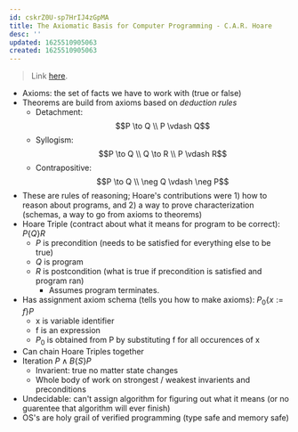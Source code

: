 ```yaml
---
id: cskrZ0U-sp7HrIJ4zGpMA
title: The Axiomatic Basis for Computer Programming - C.A.R. Hoare 
desc: ''
updated: 1625510905063
created: 1625510905063
---
```


> Link [here](https://www.cs.cmu.edu/~crary/819-f09/Hoare69.pdf). 

- Axioms: the set of facts we have to work with (true or false)
- Theorems are build from axioms based on _deduction rules_ 
  - Detachment: $$P \to Q \\ P \vdash Q$$
  - Syllogism: $$P \to Q \\ Q \to R \\ P \vdash R$$
  - Contrapositive: $$P \to Q \\ \neg Q \vdash \neg P$$
- These are rules of reasoning; Hoare's contributions were 1) how to reason about programs, and 2) a way to prove characterization (schemas, a way to go from axioms to theorems)
- Hoare Triple (contract about what it means for program to be correct): $P\{Q\}R$
  - $P$ is precondition (needs to be satisfied for everything else to be true)
  - $Q$ is program 
  - $R$ is postcondition (what is true if precondition is satisfied and program ran)
    - Assumes program terminates. 
- Has assignment axiom schema (tells you how to make axioms): $P_0 \{x := f\}P$
  - x is variable identifier
  - f is an expression
  - $P_0$ is obtained from P by substituting f for all occurences of x
- Can chain Hoare Triples together
- Iteration $P \land B\{S\}P$
  - Invarient: true no matter state changes
  - Whole body of work on strongest / weakest invarients and preconditions
- Undecidable: can't assign algorithm for figuring out what it means (or no guarentee that algorithm will ever finish)
- OS's are holy grail of verified programming (type safe and memory safe)
